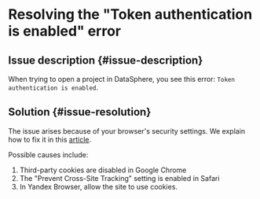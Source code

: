 # Resolving the "Token authentication is enabled" error



## Issue description {#issue-description}

When trying to open a project in DataSphere, you see this error: ```Token authentication is enabled```.

## Solution {#issue-resolution}

The issue arises because of your browser's security settings. We explain how to fix it in this [article](https://cloud.yandex.ru/docs/datasphere/qa/#browser).

Possible causes include:
1. Third-party cookies are disabled in Google Chrome
2. The "Prevent Cross-Site Tracking" setting is enabled in Safari
3. In Yandex Browser, allow the site to use cookies.



